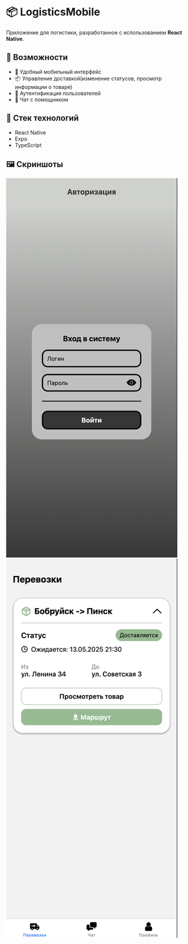 # 📦 LogisticsMobile

Приложение для логистики, разработанное с использованием **React Native**.

## 🚀 Возможности

- 📱 Удобный мобильный интерфейс
- 📦 Управление доставкой(изменение статусов, просмотр информации о товаре)
- 🔐 Аутентификация пользователей
- 💬 Чат с помощником

## 🧭 Стек технологий

- React Native 
- Expo
- TypeScript

## 🖼️ Скриншоты

![Login Screen](assets/screenshots/login.png)
![Delivery page](assets/screenshots/delivery.png)
